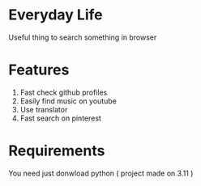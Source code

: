 # Everyday Life
Useful thing to search something in browser

# Features
1. Fast check github profiles
2. Easily find music on youtube
3. Use translator
4. Fast search on pinterest

# Requirements
You need just donwload python ( project made on 3.11 )
